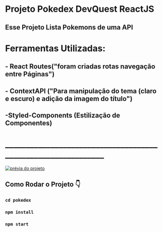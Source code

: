 # Projeto Pokedex DevQuest ReactJS

## Esse Projeto Lista Pokemons de uma API
# Ferramentas Utilizadas: 
## - React Routes("foram criadas rotas navegação entre Páginas")   
## - ContextAPI ("Para manipulação do tema (claro e escuro) e adição da imagem do título")
## -Styled-Components (Estilização de Componentes)
 # _____________________________________________________________
 
[<img src="./Poke.gif" alt="prévia do projeto">](https://marcelohcb.github.io/Pokedex/)

## Como Rodar o Projeto 👇
### `cd pokedex`
### `npm install`
### `npm start`

